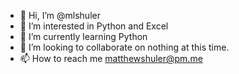 - 👋 Hi, I’m @mlshuler
- 👀 I’m interested in Python and Excel
- 🌱 I’m currently learning Python
- 💞️ I’m looking to collaborate on nothing at this time.
- 📫 How to reach me matthewshuler@pm.me

<!---
mlshuler/mlshuler is a ✨ special ✨ repository because its `README.md` (this file) appears on your GitHub profile.
You can click the Preview link to take a look at your changes.
--->
